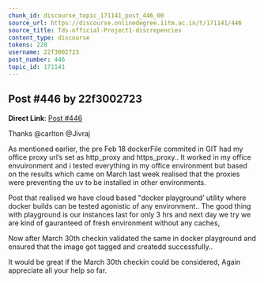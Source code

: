 ```yaml
---
chunk_id: discourse_topic_171141_post_446_00
source_url: https://discourse.onlinedegree.iitm.ac.in/t/171141/446
source_title: Tds-official-Project1-discrepencies
content_type: discourse
tokens: 228
username: 22f3002723
post_number: 446
topic_id: 171141
---
```


## Post #446 by 22f3002723

**Direct Link**: [Post #446](https://discourse.onlinedegree.iitm.ac.in/t/171141/446)

Thanks @carlton @Jivraj

As mentioned earlier, the pre Feb 18 dockerFile commited in GIT had my office proxy url’s set as http_proxy and https_proxy.. It worked in my office envuironment and i tested everything in my office environment but based on the results which came on March last week realised that the proxies were preventing the uv to be installed in other environments.

Post that realised we have cloud based "docker playground’ utility where docker builds can be tested agonistic of any environment.. The good thing with playground is our instances last for only 3 hrs and next day we try we are kind of gauranteed of fresh environment without any caches,

Now after March 30th checkin validated the same in docker playground and ensured that the image got tagged and createdd successfully..

It would be great if the March 30th checkin could be considered, Again appreciate all your help so far.
